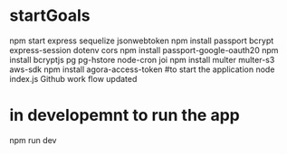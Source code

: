 # startGoals

npm start
express
sequelize
jsonwebtoken
npm install passport bcrypt express-session
dotenv
cors
npm install passport-google-oauth20
npm install bcryptjs
pg pg-hstore
node-cron
joi
npm install multer multer-s3 aws-sdk
npm install agora-access-token
#to start the application
node index.js
Github work flow updated

# in developemnt to run the app

npm run dev
